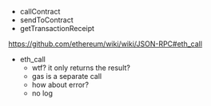 
* callContract
* sendToContract
* getTransactionReceipt

https://github.com/ethereum/wiki/wiki/JSON-RPC#eth_call

* eth_call
  * wtf? it only returns the result?
  * gas is a separate call
  * how about error?
  * no log

